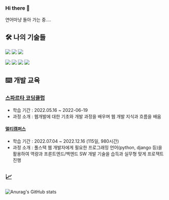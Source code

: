### Hi there 👋
연어마냥 돌아 가는 중....

## 🛠️ 나의 기술들

 <img src="https://img.shields.io/badge/HTML5-E34F26?style=flat-square&logo=HTML5&logoColor=ffffff"/> <img src="https://img.shields.io/badge/CSS-1572B6?style=flat-square&logo=CSS3&logoColor=ffffff"/> <img src="https://img.shields.io/badge/JavaScript-F7DF1E?style=flat-square&logo=JavaScript&logoColor=ffffff"/> 

 <img src="https://img.shields.io/badge/Django-092E20?style=flat-square&logo=Django&logoColor=ffffff"/> <img src="https://img.shields.io/badge/Python-3776AB?style=flat-square&logo=Python&logoColor=ffffff"/>  <img src="https://img.shields.io/badge/Amazon AWS-FF9900?style=flat-square&logo=SQLite&logoColor=ffffff"/> <img src="https://img.shields.io/badge/GitHub Actions-2088FF?style=flat-square&logo=SQLite&logoColor=ffffff"/> 
 
 
 ## ⌨️ 개발 교육
  ### [스파르타 코딩클럽](https://spartacodingclub.kr/)
  - 학습 기간 : 2022.05.16 ~ 2022-06-19 
  - 과정 소개 : 웹개발에 대한 기초와 개발 과정을 배우며 웹 개발 지식과 흐름을 배움
 
  #### [멀티캠퍼스](https://event.multicampus.com/bigdatafullstack)
  - 학습 기간 : 2022.07.04 ~ 2022.12.16 (115일, 980시간)
  - 과정 소개 : 풀스택 웹 개발자에게 필요한 프로그래밍 언어(python, django 등)을 활용하여 역량과 프론트엔드/백엔드 SW 개발 기술을 습득과 실무형 맞게 프로잭트 진행 

## 📈 
![Anurag's GitHub stats](https://github-readme-stats.vercel.app/api?username=mgpo-98&show_icons=true&theme=dark)
 
<!--
**mgpo-98/mgpo-98** is a ✨ _special_ ✨ repository because its `README.md` (this file) appears on your GitHub profile.



Here are some ideas to get you started:

- 🔭 I’m currently working on ...
- 🌱 I’m currently learning ...
- 👯 I’m looking to collaborate on ...
- 🤔 I’m looking for help with ...
- 💬 Ask me about ...
- 📫 How to reach me: ...
- 😄 Pronouns: ...
- ⚡ Fun fact: ...
-->
